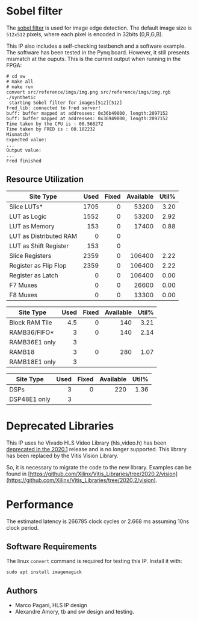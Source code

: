 
# Sobel filter

The [sobel filter](https://en.wikipedia.org/wiki/Sobel_operator) is used for image edge detection. The default image size is `512x512` pixels, where each pixel is encoded in 32bits (0,R,G,B).

This IP also includes a self-checking testbench and a software example. The software has been tested in the Pynq board. However, it still presents mismatch at the ouputs. This is the current output when running in the FPGA:

```
# cd sw
# make all
# make run
convert src/reference/imgs/img.png src/reference/imgs/img.rgb
./synthetic
 starting Sobel filter for images[512][512]
fred_lib: connected to fred server!
buff: buffer mapped at addresses: 0x36b49000, length:2097152 
buff: buffer mapped at addresses: 0x36949000, length:2097152 
Time taken by the CPU is : 00.568272
Time taken by FRED is : 00.102232
Mismatch!
Expected value: 
...
Output value: 
...
Fred finished
```

## Resource Utilization

|          Site Type         | Used | Fixed | Available | Util% |
|----------------------------|-----:|------:|----------:|------:|
| Slice LUTs*                | 1705 |     0 |     53200 |  3.20 |
|   LUT as Logic             | 1552 |     0 |     53200 |  2.92 |
|   LUT as Memory            |  153 |     0 |     17400 |  0.88 |
|     LUT as Distributed RAM |    0 |     0 |           |       |
|     LUT as Shift Register  |  153 |     0 |           |       |
| Slice Registers            | 2359 |     0 |    106400 |  2.22 |
|   Register as Flip Flop    | 2359 |     0 |    106400 |  2.22 |
|   Register as Latch        |    0 |     0 |    106400 |  0.00 |
| F7 Muxes                   |    0 |     0 |     26600 |  0.00 |
| F8 Muxes                   |    0 |     0 |     13300 |  0.00 |

|     Site Type     | Used | Fixed | Available | Util% |
|-------------------|-----:|------:|----------:|------:|
| Block RAM Tile    |  4.5 |     0 |       140 |  3.21 |
|   RAMB36/FIFO*    |    3 |     0 |       140 |  2.14 |
|     RAMB36E1 only |    3 |       |           |       |
|   RAMB18          |    3 |     0 |       280 |  1.07 |
|     RAMB18E1 only |    3 |       |           |       |

|    Site Type   | Used | Fixed | Available | Util% |
|----------------|-----:|------:|----------:|------:|
| DSPs           |    3 |     0 |       220 |  1.36 |
|   DSP48E1 only |    3 |       |           |       |


# Deprecated Libraries

This IP uses he Vivado HLS Video Library (hls_video.h) has been [deprecated in the 2020.1](https://support.xilinx.com/s/article/75345?language=en_US) release and is no longer supported. This library has been replaced by the Vitis Vision Library.

So, it is necessary to migrate the code to the new library. Examples can be found in
[https://github.com/Xilinx/Vitis_Libraries/tree/2020.2/vision](https://github.com/Xilinx/Vitis_Libraries/tree/2020.2/vision).

# Performance

The estimated latency is 266785 clock cycles or 2.668 ms assuming 10ns clock period. 

## Software Requirements

The linux `convert` command is required for testing this IP. Install it with:

```
sudo apt install imagemagick
```

## Authors

- Marco Pagani, HLS IP design
- Alexandre Amory, tb and sw design and testing.
